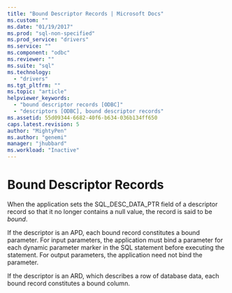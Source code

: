 ```yaml
---
title: "Bound Descriptor Records | Microsoft Docs"
ms.custom: ""
ms.date: "01/19/2017"
ms.prod: "sql-non-specified"
ms.prod_service: "drivers"
ms.service: ""
ms.component: "odbc"
ms.reviewer: ""
ms.suite: "sql"
ms.technology: 
  - "drivers"
ms.tgt_pltfrm: ""
ms.topic: "article"
helpviewer_keywords: 
  - "bound descriptor records [ODBC]"
  - "descriptors [ODBC], bound descriptor records"
ms.assetid: 55d09344-6682-40f6-b634-036b134ff650
caps.latest.revision: 5
author: "MightyPen"
ms.author: "genemi"
manager: "jhubbard"
ms.workload: "Inactive"
---
```

# Bound Descriptor Records
When the application sets the SQL_DESC_DATA_PTR field of a descriptor record so that it no longer contains a null value, the record is said to be *bound*.  
  
 If the descriptor is an APD, each bound record constitutes a bound parameter. For input parameters, the application must bind a parameter for each dynamic parameter marker in the SQL statement before executing the statement. For output parameters, the application need not bind the parameter.  
  
 If the descriptor is an ARD, which describes a row of database data, each bound record constitutes a bound column.
